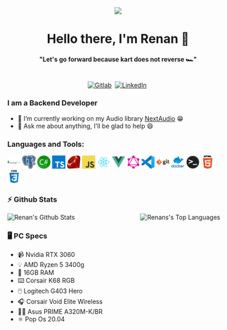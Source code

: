 <p align="center">
  <img 
    src="https://i.pinimg.com/originals/e4/26/70/e426702edf874b181aced1e2fa5c6cde.gif"
    align="center" 
    height="200" 
    width="auto" 
  >
<p/>
<p>
  <h1 align="center"><b>Hello there, I'm Renan 👋</b></h1>
</p>
<p>
  <h4 align="center"><b>"Let's go forward because kart does not reverse 🏎"</b></h4>
</p>
<p align="center">
<br>
<a href="https://gitlab.com/renanrcp"><img src="https://img.shields.io/badge/GitLab-330F63?style=for-the-badge&logo=gitlab&logoColor=white" alt="Gitlab" /></a>&nbsp;
<a href="https://www.linkedin.com/in/renanrcp/"><img src="https://img.shields.io/badge/linkedin-%230077B5.svg?&style=for-the-badge&logo=linkedin&logoColor=white" alt="LinkedIn" /></a>&nbsp;
</p>

### I am a Backend Developer
- 🔭 I’m currently working on my Audio library [NextAudio](https://github.com/NextAudio/NextAudio) :grin:
- 💬 Ask me about anything, I'll be glad to help :smile:

### Languages and Tools: 
<code><img height="30" src="https://raw.githubusercontent.com/github/explore/80688e429a7d4ef2fca1e82350fe8e3517d3494d/topics/mongodb/mongodb.png"></code>
<code><img height="30" src="https://raw.githubusercontent.com/github/explore/80688e429a7d4ef2fca1e82350fe8e3517d3494d/topics/postgresql/postgresql.png"></code>
<code><img height="30" src="https://raw.githubusercontent.com/github/explore/80688e429a7d4ef2fca1e82350fe8e3517d3494d/topics/csharp/csharp.png"></code>
<code><img height="30" src="https://raw.githubusercontent.com/github/explore/80688e429a7d4ef2fca1e82350fe8e3517d3494d/topics/typescript/typescript.png"></code>
<code><img height="30" src="https://raw.githubusercontent.com/github/explore/80688e429a7d4ef2fca1e82350fe8e3517d3494d/topics/ruby/ruby.png"></code>
<code><img height="30" src="https://raw.githubusercontent.com/github/explore/80688e429a7d4ef2fca1e82350fe8e3517d3494d/topics/javascript/javascript.png"></code>
<code><img height="30" src="https://raw.githubusercontent.com/github/explore/80688e429a7d4ef2fca1e82350fe8e3517d3494d/topics/react/react.png"></code>
<code><img height="30" src="https://raw.githubusercontent.com/github/explore/80688e429a7d4ef2fca1e82350fe8e3517d3494d/topics/vue/vue.png"></code>
<code><img height="30" src="https://raw.githubusercontent.com/github/explore/80688e429a7d4ef2fca1e82350fe8e3517d3494d/topics/graphql/graphql.png"></code>
<code><img height="30" src="https://raw.githubusercontent.com/github/explore/80688e429a7d4ef2fca1e82350fe8e3517d3494d/topics/visual-studio-code/visual-studio-code.png"></code>
<code><img height="30" src="https://raw.githubusercontent.com/github/explore/80688e429a7d4ef2fca1e82350fe8e3517d3494d/topics/git/git.png"></code>
<code><img height="30" src="https://raw.githubusercontent.com/github/explore/80688e429a7d4ef2fca1e82350fe8e3517d3494d/topics/docker/docker.png"></code>
<code><img height="30" src="https://raw.githubusercontent.com/github/explore/80688e429a7d4ef2fca1e82350fe8e3517d3494d/topics/terminal/terminal.png"></code>
<code><img height="30" src="https://raw.githubusercontent.com/github/explore/80688e429a7d4ef2fca1e82350fe8e3517d3494d/topics/html/html.png"></code>
<code><img height="30" src="https://raw.githubusercontent.com/github/explore/80688e429a7d4ef2fca1e82350fe8e3517d3494d/topics/css/css.png"></code>

### :zap: Github Stats
  <img align="left" src="https://github-readme-stats.sumanth-talluri.vercel.app/api?username=renanrcp&count_private=true&show_icons=true&theme=radical" alt="Renan's Github Stats" width="60%">
 <img src="https://github-readme-stats.sumanth-talluri.vercel.app/api/top-langs/?username=renanrcp&show_icons=true&hide_border=true&theme=radical&layout=compact" width="45%" alt="Renans's Top Languages">
 <br>

### 🖥️ PC Specs
- 📹 Nvidia RTX 3060
- 💡 AMD Ryzen 5 3400g
- 📝 16GB RAM
- ⌨️  Corsair K68 RGB
- 🖱️ Logitech G403 Hero
- 🎧 Corsair Void Elite Wireless
- 👩‍🦱 Asus PRIME A320M-K/BR
- ⚛️ Pop Os 20.04

